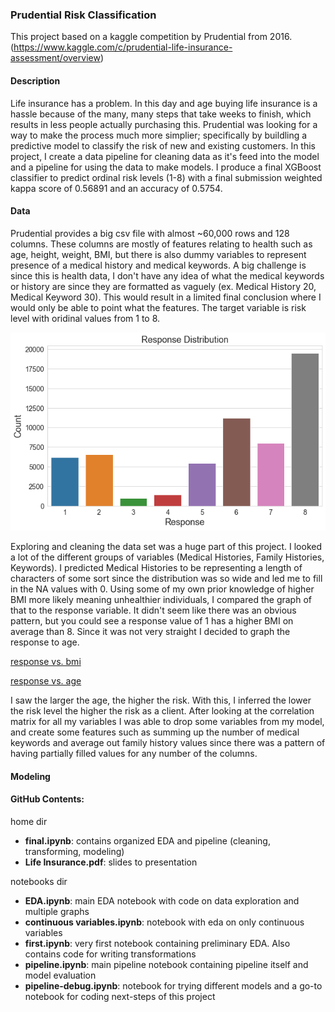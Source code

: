 ### Prudential Risk Classification
This project based on a kaggle competition by Prudential from 2016. (https://www.kaggle.com/c/prudential-life-insurance-assessment/overview)



#### Description
Life insurance has a problem. In this day and age buying life insurance is a hassle because of the many, many steps that take weeks to finish, which results in less people actually purchasing this. Prudential was looking for a way to make the process much more simplier; specifically by buildling a predictive model to classify the risk of new and existing customers. In this project, I create a data pipeline for cleaning data as it's feed into the model and a pipeline for using the data to make models. I produce a final XGBoost classifier to predict ordinal risk levels (1-8) with a final submission weighted kappa score of 0.56891 and an accuracy of 0.5754.



#### Data
Prudential provides a big csv file with almost ~60,000 rows and 128 columns. These columns are mostly of features relating to health such as age, height, weight, BMI, but there is also dummy variables to represent presence of a medical history and medical keywords. A big challenge is since this is health data, I don't have any idea of what the medical keywords or history are since they are formatted as vaguely (ex. Medical History 20, Medical Keyword 30). This would result in a limited final conclusion where I would only be able to point what the features. The target variable is risk level with oridinal values from 1 to 8.


![response variable graphs](/target_graph.png)


Exploring and cleaning the data set was a huge part of this project. I looked a lot of the different groups of variables (Medical Histories, Family Histories, Keywords). I predicted Medical Histories to be representing a length of characters of some sort since the distribution was so wide and led me to fill in the NA values with 0. Using some of my own prior knowledge of higher BMI more likely meaning unhealthier individuals, I compared the graph of that to the response variable. It didn't seem like there was an obvious pattern, but you could see a response value of 1 has a higher BMI on average than 8. Since it was not very straight I decided to graph the response to age. 


[response vs. bmi](/response_vs_bmi.png)


[response vs. age](/response_vs_age.png)


I saw the larger the age, the higher the risk. With this, I inferred the lower the risk level the higher the risk as a client. After looking at the correlation matrix for all my variables I was able to drop some variables from my model, and create some features such as summing up the number of medical keywords and average out family history values since there was a pattern of having partially filled values for any number of the columns. 


#### Modeling


#### GitHub Contents:
home dir
  - <b>final.ipynb</b>: contains organized EDA and pipeline (cleaning, transforming, modeling)
  - <b>Life Insurance.pdf</b>: slides to presentation
  
notebooks dir
  - <b>EDA.ipynb</b>: main EDA notebook with code on data exploration and multiple graphs 
  - <b>continuous variables.ipynb</b>: notebook with eda on only continuous variables
  - <b>first.ipynb</b>: very first notebook containing preliminary EDA. Also contains code for writing transformations
  - <b>pipeline.ipynb</b>: main pipeline notebook containing pipeline itself and model evaluation
  - <b>pipeline-debug.ipynb</b>: notebook for trying different models and a go-to notebook for coding next-steps of this project
